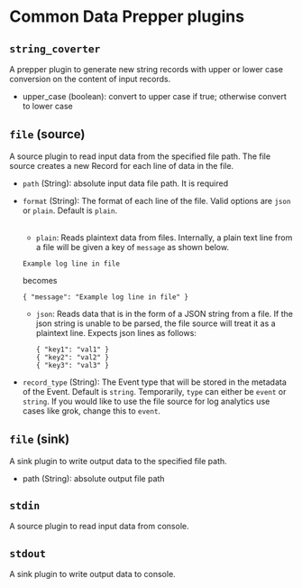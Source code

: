 # Common Data Prepper plugins

## `string_coverter`

A prepper plugin to generate new string records with upper or lower case conversion on the content of input records.

- upper_case (boolean): convert to upper case if true; otherwise convert to lower case

## `file` (source)

A source plugin to read input data from the specified file path. The file source creates a new Record for each line of data in the file.

* `path` (String): absolute input data file path. It is required

* `format` (String): The format of each line of the file. Valid options are `json` or `plain`. Default is `plain`.
  <br></br>
    * `plain`: Reads plaintext data from files. Internally, a plain text line from a file will be given a key of `message` as shown below.
    ```
    Example log line in file
    ```
  becomes 
    ```
    { "message": "Example log line in file" }
    ```
  
    * `json`: Reads data that is in the form of a JSON string from a file. If the json string is unable to be parsed, the file source will treat it as a plaintext line.
  Expects json lines as follows:
      ```
      { "key1": "val1" }
      { "key2": "val2" }
      { "key3": "val3" }
      ```
            
  
* `record_type` (String): The Event type that will be stored in the metadata of the Event. Default is `string`. 
Temporarily, `type` can either be `event` or `string`. If you would like to use the file source for log analytics use cases like grok, 
  change this to `event`.

## `file` (sink)

A sink plugin to write output data to the specified file path.

- path (String): absolute output file path

## `stdin`

A source plugin to read input data from console.

## `stdout`

A sink plugin to write output data to console.
